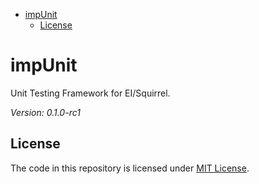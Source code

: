 <!-- START doctoc generated TOC please keep comment here to allow auto update -->
<!-- DON'T EDIT THIS SECTION, INSTEAD RE-RUN doctoc TO UPDATE -->


- [impUnit](#impunit)
  - [License](#license)

<!-- END doctoc generated TOC please keep comment here to allow auto update -->

# impUnit

Unit Testing Framework for EI/Squirrel.

_Version: 0.1.0-rc1_

## License

The code in this repository is licensed under [MIT License](./LICENSE).
